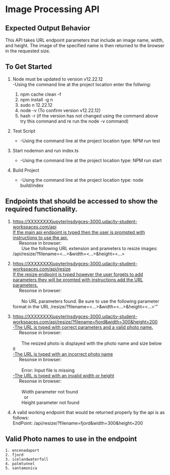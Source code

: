 # Image Processing API 

## Expected Output Behavior

This API takes URL endpoint parameters that include an image name, width, and height.  The image of the specified name is then returned to the browser in the requested size.

## To Get Started
1. Node must be updated to version v12.22.12 <br>
 	-Using the command line at the project location enter the follwing: <br>
	1. npm cache clean -f <br>
	2. npm install -g n <br>
	3. sudo n 12.22.12 <br>
	4. node -v (To confirm version v12.22.12) <br>
	5. hash -r (if the version has not changed using the command above try this command and re run the node -v command) <br>

2. Test Script
	- -Using the command line at the project location type: NPM run test

3. Start nodemon and run index.ts 
	- -Using the command line at the project location type: NPM run start

4. Build Project 
	- -Using the command line at the project location type: node build/index

## Endpoints that should be accessed to show the required functionality.

1. https://XXXXXXXXjupyterlnsdygces-3000.udacity-student-workspaces.com/api<br>
	<ins>If the main api endpoint is typed then the user is prompted with instructions to use the api.</ins><br>
	&nbsp;&nbsp;&nbsp;&nbsp;&nbsp;Resonse in browser:<br>
	&nbsp;&nbsp;&nbsp;&nbsp;&nbsp;&nbsp;&nbsp;Use the following URL extension and prameters to resize images: /api/resize/?filename=<...>&width=<...>&height=<...>
		
2. https://XXXXXXXXjupyterlnsdygces-3000.udacity-student-workspaces.com/api/resize<br>
	<ins>If the resize endpoint is typed however the user forgets to add parameters they will be promted with instructions add the URL parameters.</ins><br>
	&nbsp;&nbsp;&nbsp;&nbsp;&nbsp;Resonse in browser:<br>		
	&nbsp;&nbsp;&nbsp;&nbsp;&nbsp;&nbsp;&nbsp;No URL parameters found.  Be sure to use the following parameter format in the URL /resize/?filename=<...>&width=<...>&height=<...>'"

3. https://XXXXXXXXjupyterlnsdygces-3000.udacity-student-workspaces.com/api/resize/?filename=fjord&width=300&height=200<br>
	<ins>-The URL is typed with correct parameters and a valid photo name.</ins><br>
	 &nbsp;&nbsp;&nbsp;&nbsp;&nbsp;Resonse in browser:	<br>	
	&nbsp;&nbsp;&nbsp;&nbsp;&nbsp;&nbsp;&nbsp;The resized photo is displayed with the photo name and size below it<br>
	<ins>-The URL is typed with an incorrect photo name</ins><br>
	 &nbsp;&nbsp;&nbsp;&nbsp;&nbsp;Resonse in browser:<br>		
	&nbsp;&nbsp;&nbsp;&nbsp;&nbsp;&nbsp;&nbsp;Error: Input file is missing<br>
	<ins>-The URL is typed with an invalid width or height</ins><br>
	 &nbsp;&nbsp;&nbsp;&nbsp;&nbsp;Resonse in browser:<br>		
	&nbsp;&nbsp;&nbsp;&nbsp;&nbsp;&nbsp;&nbsp;Width parameter not found<br>
	&nbsp;&nbsp;&nbsp;&nbsp;&nbsp;&nbsp;&nbsp;&nbsp;&nbsp;or<br> 
	&nbsp;&nbsp;&nbsp;&nbsp;&nbsp;&nbsp;&nbsp;Height parameter not found<br>
		
4. A valid working endpoint that would be returned properly by the api is as follows:<br>
	EndPoint: /api/resize/?filename=fjord&width=300&height=200

## Valid Photo names to use in the endpoint
	1. encenadaport
	2. fjord
	3. icelandwaterfall
	4. palmtunnel
	5. santamonica
	
